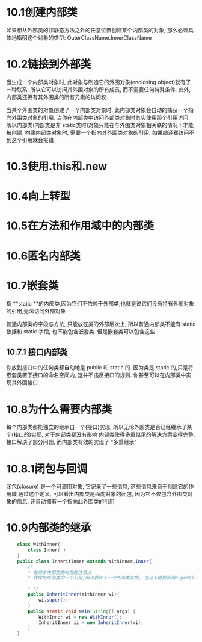 # 10.1创建内部类

如果想从外部类的非静态方法之外的任意位置创建某个内部类的对象,
那么必须具体地指明这个对象的类型: OuterClassName.InnerClassName

# 10.2链接到外部类

当生成一个内部类对象时, 此对象与制造它的外围对象(enclosing object)就有了一种联系,
所以它可以访问其外围对象的所有成员, 而不需要任何特殊条件.
此外, 内部类还拥有其外围类的所有元素的访问权.

当某个外围类的对象创建了一个内部类对象时, 此内部类对象会自动的捕获一个指向外围类对象的引用.
当你在内部类中访问外部类对象时其实使用那个引用访问.
所以内部类(内部类是非 static类时)对象只能在与外围类对象相关联的情况下才能被创建.
构建内部类对象时, 需要一个指向其外围类对象的引用, 如果编译器访问不到这个引用就会报错

# 10.3使用.this和.new

# 10.4向上转型

# 10.5在方法和作用域中的内部类

# 10.6匿名内部类

# 10.7嵌套类

指 **static **的内部类,因为它们不依赖于外部类,也就是说它们没有持有外部对象的引用,无法访问外部对象

普通内部类的字段与方法, 只能放在类的外部层次上, 所以普通内部类不能有 static 数据和 static 字段, 也不能包含嵌套类.
但是嵌套类可以包含这些

## 10.7.1 接口内部类

你放到接口中的任何类都自动地是 public 和 static 的. 因为类是 static 的,只是将嵌套类置于接口的命名空间内,
这并不违反接口的规则. 你甚至可以在内部类中实现其外围接口

# 10.8为什么需要内部类

每个内部类都能独立的继承自一个(接口)实现, 所以无论外围类是否已经继承了某个(接口的)实现, 对于内部类都没有影响
内部类使得多重继承的解决方案变得完整, 接口解决了部分问题, 而内部类有效的实现了 "多重继承"

# 10.8.1闭包与回调

闭包(closure) 是一个可调用对象, 它记录了一些信息, 这些信息来自于创建它的作用域
通过这个定义, 可以看出内部类是面向对象的闭包, 因为它不仅包含外围类对象的信息, 还自动拥有一个指向此外围类的引用

# 10.9内部类的继承

```java
    class WithInner{
        class Inner{ }
    }
    public class InheritInner extends WithInner.Inner{
        /*
        * 在继承内部类的时候的注意点
        * 要保持外部类的一个引用,所以要传入一个外部类实例, 这还不够要调用super()才行

        * */
        public InheritInner(WithInner wi){
            wi.super();
        }
        public static void main(String[] args) {
            WithInner wi = new WithInner();
            InheritInner ii = new InheritInner(wi);
        }
    }
```
